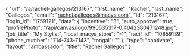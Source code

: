 {
    "url": "\/a\/rachel-gallegos\/213167",
    "first_name": "Rachel",
    "last_name": "Gallegos",
    "email": "rachel.gallegos@macys.com",
    "id": "213167",
    "login_id": "1759121",
    "data": {
        "incentive": "3",
        "auto_approve": true,
        "profilePhoto": "\/api\/canvas\/logo\/990535317-0.4042380471248.jpg",
        "job_title": "My Stylist",
        "local_macys_store": "-1",
        "racif_id": "10859139",
        "phone_number": "714-743-7143",
        "tongal": ""
    },
    "type": "captivate",
    "layout": "ambassador",
    "title": "Rachel Gallegos"
}